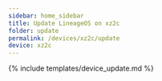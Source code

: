 ```yaml
---
sidebar: home_sidebar
title: Update LineageOS on xz2c
folder: update
permalink: /devices/xz2c/update
device: xz2c
---
```

{% include templates/device_update.md %}

